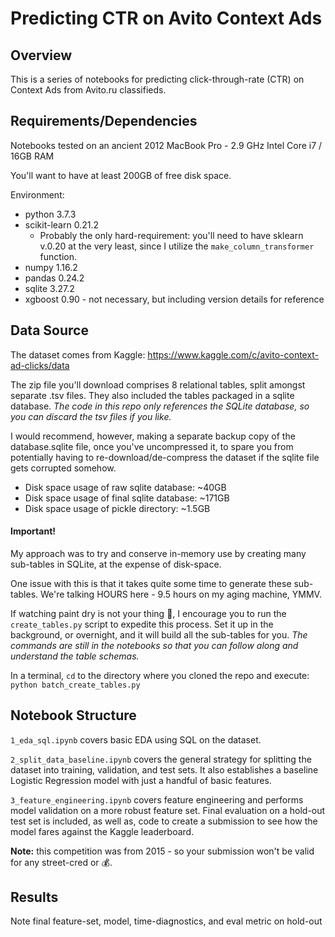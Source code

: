 # Predicting CTR on Avito Context Ads

## Overview

This is a series of notebooks for predicting click-through-rate (CTR) on Context
Ads from Avito.ru classifieds.  

## Requirements/Dependencies
Notebooks tested on an ancient 2012 MacBook Pro - 2.9 GHz Intel Core i7 / 16GB RAM

You'll want to have at least 200GB of free disk space.

Environment:
- python 3.7.3 
- scikit-learn 0.21.2
    - Probably the only hard-requirement: you'll need to have sklearn v.0.20
at the very least, since I utilize the `make_column_transformer` function.
- numpy 1.16.2
- pandas 0.24.2
- sqlite 3.27.2
- xgboost 0.90 - not necessary, but including version details for reference

## Data Source
The dataset comes from Kaggle: https://www.kaggle.com/c/avito-context-ad-clicks/data

The zip file you'll download comprises 8 relational tables, split amongst separate
.tsv files. They also included the tables packaged in a sqlite database.  *The code 
in this repo only references the SQLite database, so you can discard the tsv files
if you like.*

I would recommend, however, making a separate backup copy of the 
database.sqlite file, once you've uncompressed it, to spare you from potentially having 
to re-download/de-compress the dataset if the sqlite file gets corrupted somehow.

- Disk space usage of raw sqlite database: ~40GB
- Disk space usage of final sqlite database: ~171GB
- Disk space usage of pickle directory: ~1.5GB

#### Important!
My approach was to try and conserve in-memory use by creating many sub-tables in
SQLite, at the expense of disk-space. 

One issue with this is that it takes quite some time to generate these sub-tables.  We're talking HOURS here - 9.5 hours on my aging machine, YMMV.  

If watching paint dry is not your thing :nail_care:, I encourage you to run the 
`create_tables.py` script to expedite this process.  Set it up in the background, or 
overnight, and it will build all the sub-tables for you.  *The commands are still 
in the notebooks so that you can follow along and understand the table schemas.*

In a terminal, `cd` to the directory where you cloned the repo and execute:
`python batch_create_tables.py`

## Notebook Structure

`1_eda_sql.ipynb` covers basic EDA using SQL on the dataset.

`2_split_data_baseline.ipynb` covers the general strategy for splitting the dataset
into training, validation, and test sets.  It also establishes a baseline Logistic Regression
model with just a handful of basic features.

`3_feature_engineering.ipynb` covers feature engineering and performs model validation on a 
more robust feature set.  Final evaluation on a hold-out test set is included, as well as,
code to create a submission to see how the model fares against the Kaggle leaderboard.

**Note:** this competition was from 2015 - so your submission won't be valid for any street-cred 
or :moneybag:.

## Results

Note final feature-set, model, time-diagnostics, and eval metric on hold-out